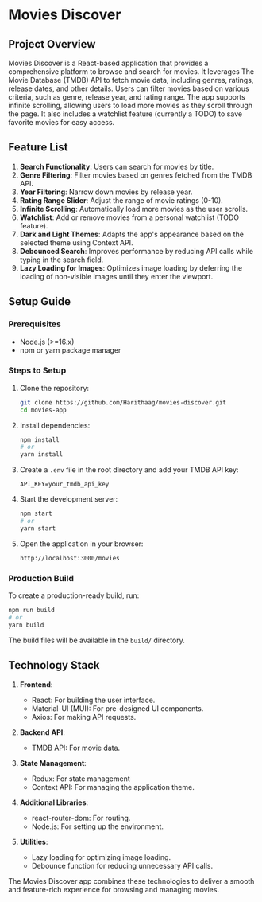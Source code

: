 # Movies Discover

## Project Overview
Movies Discover is a React-based application that provides a comprehensive platform to browse and search for movies. It leverages The Movie Database (TMDB) API to fetch movie data, including genres, ratings, release dates, and other details. Users can filter movies based on various criteria, such as genre, release year, and rating range. The app supports infinite scrolling, allowing users to load more movies as they scroll through the page. It also includes a watchlist feature (currently a TODO) to save favorite movies for easy access. 

## Feature List
1. **Search Functionality**: Users can search for movies by title.
2. **Genre Filtering**: Filter movies based on genres fetched from the TMDB API.
3. **Year Filtering**: Narrow down movies by release year.
4. **Rating Range Slider**: Adjust the range of movie ratings (0-10).
5. **Infinite Scrolling**: Automatically load more movies as the user scrolls.
6. **Watchlist**: Add or remove movies from a personal watchlist (TODO feature).
7. **Dark and Light Themes**: Adapts the app's appearance based on the selected theme using Context API.
8. **Debounced Search**: Improves performance by reducing API calls while typing in the search field.
9. **Lazy Loading for Images**: Optimizes image loading by deferring the loading of non-visible images until they enter the viewport.

## Setup Guide
### Prerequisites
- Node.js (>=16.x)
- npm or yarn package manager

### Steps to Setup
1. Clone the repository:
   ```bash
   git clone https://github.com/Harithaag/movies-discover.git
   cd movies-app
   ```

2. Install dependencies:
   ```bash
   npm install
   # or
   yarn install
   ```

3. Create a `.env` file in the root directory and add your TMDB API key:
   ```env
   API_KEY=your_tmdb_api_key
   ```

4. Start the development server:
   ```bash
   npm start
   # or
   yarn start
   ```

5. Open the application in your browser:
   ```
   http://localhost:3000/movies
   ```

### Production Build
To create a production-ready build, run:
```bash
npm run build
# or
yarn build
```

The build files will be available in the `build/` directory.

## Technology Stack
1. **Frontend**:
   - React: For building the user interface.
   - Material-UI (MUI): For pre-designed UI components.
   - Axios: For making API requests.

2. **Backend API**:
   - TMDB API: For movie data.

3. **State Management**:
   - Redux: For state management
   - Context API: For managing the application theme.

4. **Additional Libraries**:
   - react-router-dom: For routing.
   - Node.js: For setting up the environment.

5. **Utilities**:
   - Lazy loading for optimizing image loading.
   - Debounce function for reducing unnecessary API calls.

The Movies Discover app combines these technologies to deliver a smooth and feature-rich experience for browsing and managing movies.

